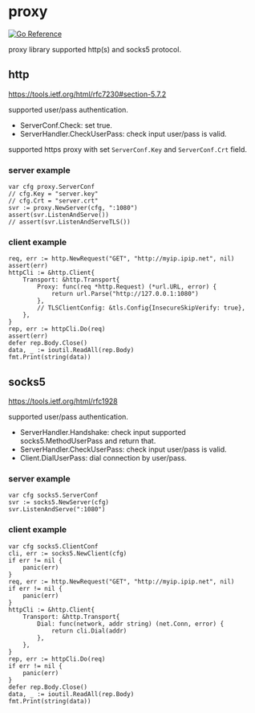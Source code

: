 # proxy

[![Go Reference](https://pkg.go.dev/badge/github.com/lwch/proxy.svg)](https://pkg.go.dev/github.com/lwch/proxy)

proxy library supported http(s) and socks5 protocol.

## http

https://tools.ietf.org/html/rfc7230#section-5.7.2

supported user/pass authentication.
  - ServerConf.Check: set true.
  - ServerHandler.CheckUserPass: check input user/pass is valid.

supported https proxy with set `ServerConf.Key` and `ServerConf.Crt` field.

### server example

    var cfg proxy.ServerConf
    // cfg.Key = "server.key"
    // cfg.Crt = "server.crt"
    svr := proxy.NewServer(cfg, ":1080")
    assert(svr.ListenAndServe())
    // assert(svr.ListenAndServeTLS())

### client example

    req, err := http.NewRequest("GET", "http://myip.ipip.net", nil)
    assert(err)
    httpCli := &http.Client{
        Transport: &http.Transport{
            Proxy: func(req *http.Request) (*url.URL, error) {
                return url.Parse("http://127.0.0.1:1080")
            },
            // TLSClientConfig: &tls.Config{InsecureSkipVerify: true},
        },
    }
    rep, err := httpCli.Do(req)
    assert(err)
    defer rep.Body.Close()
    data, _ := ioutil.ReadAll(rep.Body)
    fmt.Print(string(data))

## socks5

https://tools.ietf.org/html/rfc1928

supported user/pass authentication.
  - ServerHandler.Handshake: check input supported socks5.MethodUserPass and return that.
  - ServerHandler.CheckUserPass: check input user/pass is valid.
  - Client.DialUserPass: dial connection by user/pass.

### server example

    var cfg socks5.ServerConf
    svr := socks5.NewServer(cfg)
    svr.ListenAndServe(":1080")

### client example

    var cfg socks5.ClientConf
    cli, err := socks5.NewClient(cfg)
    if err != nil {
        panic(err)
    }
    req, err := http.NewRequest("GET", "http://myip.ipip.net", nil)
    if err != nil {
        panic(err)
    }
    httpCli := &http.Client{
        Transport: &http.Transport{
            Dial: func(network, addr string) (net.Conn, error) {
                return cli.Dial(addr)
            },
        },
    }
    rep, err := httpCli.Do(req)
    if err != nil {
        panic(err)
    }
    defer rep.Body.Close()
    data, _ := ioutil.ReadAll(rep.Body)
    fmt.Print(string(data))